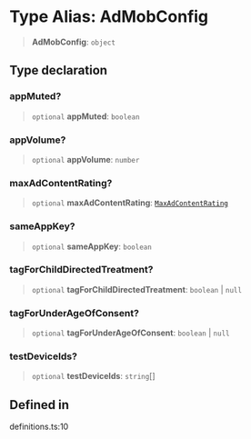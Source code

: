 # Type Alias: AdMobConfig

> **AdMobConfig**: `object`

## Type declaration

### appMuted?

> `optional` **appMuted**: `boolean`

### appVolume?

> `optional` **appVolume**: `number`

### maxAdContentRating?

> `optional` **maxAdContentRating**: [`MaxAdContentRating`](../enumerations/MaxAdContentRating.md)

### sameAppKey?

> `optional` **sameAppKey**: `boolean`

### tagForChildDirectedTreatment?

> `optional` **tagForChildDirectedTreatment**: `boolean` \| `null`

### tagForUnderAgeOfConsent?

> `optional` **tagForUnderAgeOfConsent**: `boolean` \| `null`

### testDeviceIds?

> `optional` **testDeviceIds**: `string`[]

## Defined in

definitions.ts:10
